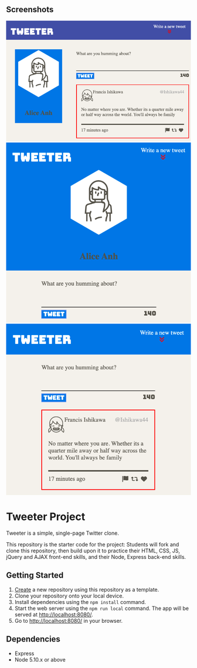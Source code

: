 ## Screenshots

![Screenshot1](https://github.com/icoolww/tweeter/blob/master/docs/tweet-box1.png)
![Screenshot2](https://github.com/icoolww/tweeter/blob/master/docs/tweet-box2.png)
![Screenshot3](https://github.com/icoolww/tweeter/blob/master/docs/tweet-box3.png)



# Tweeter Project

Tweeter is a simple, single-page Twitter clone.

This repository is the starter code for the project: Students will fork and clone this repository, then build upon it to practice their HTML, CSS, JS, jQuery and AJAX front-end skills, and their Node, Express back-end skills.

## Getting Started

1. [Create](https://docs.github.com/en/repositories/creating-and-managing-repositories/creating-a-repository-from-a-template) a new repository using this repository as a template.
2. Clone your repository onto your local device.
3. Install dependencies using the `npm install` command.
3. Start the web server using the `npm run local` command. The app will be served at <http://localhost:8080/>.
4. Go to <http://localhost:8080/> in your browser.

## Dependencies

- Express
- Node 5.10.x or above
